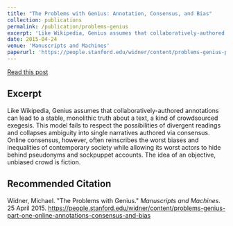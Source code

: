 ```yaml
---
title: "The Problems with Genius: Annotation, Consensus, and Bias"
collection: publications
permalink: /publication/problems-genius
excerpt: 'Like Wikipedia, Genius assumes that collaboratively-authored annotations can lead to a stable, monolithic truth about a text, a kind of crowdsourced exegesis. This model fails to respect the possibilities of divergent readings and collapses ambiguity into single narratives authored via consensus.'
date: 2015-04-24
venue: 'Manuscripts and Machines'
paperurl: 'https://people.stanford.edu/widner/content/problems-genius-part-one-online-annotations-consensus-and-bias'
---
```

[Read this post](https://people.stanford.edu/widner/content/problems-genius-part-one-online-annotations-consensus-and-bias)

Excerpt
------
Like Wikipedia, Genius assumes that collaboratively-authored annotations can lead to a stable, monolithic truth about a text, a kind of crowdsourced exegesis. This model fails to respect the possibilities of divergent readings and collapses ambiguity into single narratives authored via consensus. Online consensus, however, often reinscribes the worst biases and inequalities of contemporary society while allowing its worst actors to hide behind pseudonyms and sockpuppet accounts. The idea of an objective, unbiased crowd is fiction.

Recommended Citation
------
Widner, Michael. "The Problems with Genius." _Manuscripts and Machines_. 25 April 2015. https://people.stanford.edu/widner/content/problems-genius-part-one-online-annotations-consensus-and-bias